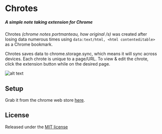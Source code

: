 # Chrotes
##### A simple note taking extension for Chrome

Chrotes *(chrome notes portmanteau, how original /s)* was created after losing data numerous times using ```data:text/html, <html contenteditable>``` as a Chrome bookmark.

Chrotes saves data to chrome.storage.sync, which means it will sync across devices. Each chrote is unique to a page/URL. To view & edit the chrote, click the extension button while on the desired page.

![alt text](http://i.imgur.com/p8oDolv.png "Chrotes")

## Setup
Grab it from the chrome web store [here](https://chrome.google.com/webstore/detail/hjnigjnmlkbcddglknmlgdinojibnacf).

## License
Released under the [MIT license](http://opensource.org/licenses/MIT)
